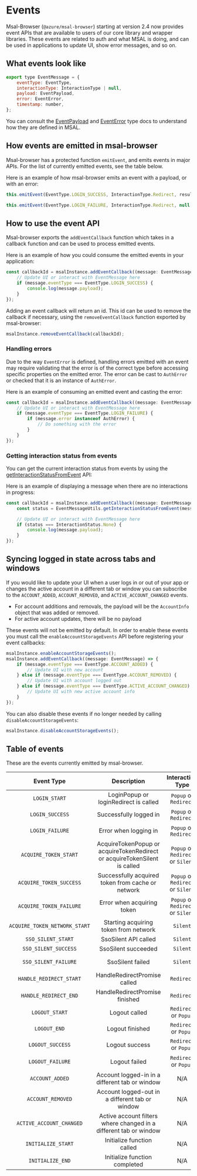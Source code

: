 # Events

Msal-Browser (`@azure/msal-browser`) starting at version 2.4 now provides event APIs that are available to users of our core library and wrapper libraries. These events are related to auth and what MSAL is doing, and can be used in applications to update UI, show error messages, and so on.

## What events look like

```javascript
export type EventMessage = {
    eventType: EventType,
    interactionType: InteractionType | null,
    payload: EventPayload,
    error: EventError,
    timestamp: number,
};
```

You can consult the [EventPayload](https://azuread.github.io/microsoft-authentication-library-for-js/ref/types/_azure_msal_browser.EventPayload.html) and [EventError](https://azuread.github.io/microsoft-authentication-library-for-js/ref/types/_azure_msal_browser.EventError.html) type docs to understand how they are defined in MSAL.

## How events are emitted in msal-browser

Msal-browser has a protected function `emitEvent`, and emits events in major APIs. For the list of currently emitted events, see the table below.

Here is an example of how msal-browser emits an event with a payload, or with an error:

```javascript
this.emitEvent(EventType.LOGIN_SUCCESS, InteractionType.Redirect, result);

this.emitEvent(EventType.LOGIN_FAILURE, InteractionType.Redirect, null, e);
```

## How to use the event API

Msal-browser exports the `addEventCallback` function which takes in a callback function and can be used to process emitted events.

Here is an example of how you could consume the emitted events in your application:

```javascript
const callbackId = msalInstance.addEventCallback((message: EventMessage) => {
    // Update UI or interact with EventMessage here
    if (message.eventType === EventType.LOGIN_SUCCESS) {
        console.log(message.payload);
    }
});
```

Adding an event callback will return an id. This id can be used to remove the callback if necessary, using the `removeEventCallback` function exported by msal-browser:

```javascript
msalInstance.removeEventCallback(callbackId);
```

### Handling errors

Due to the way `EventError` is defined, handling errors emitted with an event may require validating that the error is of the correct type before accessing specific properties on the emitted error. The error can be cast to `AuthError` or checked that it is an instance of `AuthError`.

Here is an example of consuming an emitted event and casting the error:

```javascript
const callbackId = msalInstance.addEventCallback((message: EventMessage) => {
    // Update UI or interact with EventMessage here
    if (message.eventType === EventType.LOGIN_FAILURE) {
        if (message.error instanceof AuthError) {
            // Do something with the error
        }
    }
});
```

### Getting interaction status from events

You can get the current interaction status from events by using the [getInteractionStatusFromEvent](https://azuread.github.io/microsoft-authentication-library-for-js/ref/classes/_azure_msal_browser.eventmessageutils.html#getinteractionstatusfromevent) API:

Here is an example of displaying a message when there are no interactions in progress:

```javascript
const callbackId = msalInstance.addEventCallback((message: EventMessage) => {
    const status = EventMessageUtils.getInteractionStatusFromEvent(message);

    // Update UI or interact with EventMessage here
    if (status === InteractionStatus.None) {
        console.log(message.payload);
    }
});
```

## Syncing logged in state across tabs and windows

If you would like to update your UI when a user logs in or out of your app or changes the active account in a different tab or window you can subscribe to the `ACCOUNT_ADDED`, `ACCOUNT_REMOVED`, and `ACTIVE_ACCOUNT_CHANGED` events.

-   For account additions and removals, the payload will be the `AccountInfo` object that was added or removed.
-   For active account updates, there will be no payload

These events will not be emitted by default. In order to enable these events you must call the `enableAccountStorageEvents` API before registering your event callbacks:

```javascript
msalInstance.enableAccountStorageEvents();
msalInstance.addEventCallback((message: EventMessage) => {
    if (message.eventType === EventType.ACCOUNT_ADDED) {
        // Update UI with new account
    } else if (message.eventType === EventType.ACCOUNT_REMOVED) {
        // Update UI with account logged out
    } else if (message.eventType === EventType.ACTIVE_ACCOUNT_CHANGED) {
        // Update UI with new active account info
    }
});
```

You can also disable these events if no longer needed by calling `disableAccountStorageEvents`:

```javascript
msalInstance.disableAccountStorageEvents();
```

## Table of events

These are the events currently emitted by msal-browser.

|          Event Type           |                                Description                                |         Interaction Type          |                                                                                                                                                                                                          Payload                                                                                                                                                                                                          |                                                                 Error                                                                 |
| :---------------------------: | :-----------------------------------------------------------------------: | :-------------------------------: | :-----------------------------------------------------------------------------------------------------------------------------------------------------------------------------------------------------------------------------------------------------------------------------------------------------------------------------------------------------------------------------------------------------------------------: | :-----------------------------------------------------------------------------------------------------------------------------------: |
|         `LOGIN_START`         |                   LoginPopup or loginRedirect is called                   |       `Popup` or `Redirect`       |                                                                     [PopupRequest](https://azuread.github.io/microsoft-authentication-library-for-js/ref/modules/_azure_msal_browser.html#popuprequest) or [RedirectRequest](https://azuread.github.io/microsoft-authentication-library-for-js/ref/modules/_azure_msal_browser.html#redirectrequest)                                                                      |                                                                                                                                       |
|        `LOGIN_SUCCESS`        |                          Successfully logged in                           |       `Popup` or `Redirect`       |                                                                                                                                    [AuthenticationResult](https://azuread.github.io/microsoft-authentication-library-for-js/ref/modules/_azure_msal_common.html#authenticationresult)                                                                                                                                     |                                                                                                                                       |
|        `LOGIN_FAILURE`        |                           Error when logging in                           |       `Popup` or `Redirect`       |                                                                                                                                                                                                                                                                                                                                                                                                                           | [AuthError](https://azuread.github.io/microsoft-authentication-library-for-js/ref/classes/_azure_msal_common.autherror.html) or Error |
|     `ACQUIRE_TOKEN_START`     | AcquireTokenPopup or acquireTokenRedirect or acquireTokenSilent is called | `Popup` or `Redirect` or `Silent` | [PopupRequest](https://azuread.github.io/microsoft-authentication-library-for-js/ref/modules/_azure_msal_browser.html#popuprequest) or [RedirectRequest](https://azuread.github.io/microsoft-authentication-library-for-js/ref/modules/_azure_msal_browser.html#redirectrequest) or [SilentRequest](https://azuread.github.io/microsoft-authentication-library-for-js/ref/modules/_azure_msal_browser.html#silentrequest) |                                                                                                                                       |
|    `ACQUIRE_TOKEN_SUCCESS`    |             Successfully acquired token from cache or network             | `Popup` or `Redirect` or `Silent` |                                                                                                                                    [AuthenticationResult](https://azuread.github.io/microsoft-authentication-library-for-js/ref/modules/_azure_msal_common.html#authenticationresult)                                                                                                                                     |                                                                                                                                       |
|    `ACQUIRE_TOKEN_FAILURE`    |                        Error when acquiring token                         | `Popup` or `Redirect` or `Silent` |                                                                                                                                                                                                                                                                                                                                                                                                                           | [AuthError](https://azuread.github.io/microsoft-authentication-library-for-js/ref/classes/_azure_msal_common.autherror.html) or Error |
| `ACQUIRE_TOKEN_NETWORK_START` |                   Starting acquiring token from network                   |             `Silent`              |                                                                                                                                                                                                                                                                                                                                                                                                                           |                                                                                                                                       |
|      `SSO_SILENT_START`       |                           SsoSilent API called                            |             `Silent`              |                                                                                                                                        [SsoSilentRequest](https://azuread.github.io/microsoft-authentication-library-for-js/ref/modules/_azure_msal_browser.html#ssosilentrequest)                                                                                                                                        |                                                                                                                                       |
|     `SSO_SILENT_SUCCESS`      |                            SsoSilent succeeded                            |             `Silent`              |                                                                                                                                    [AuthenticationResult](https://azuread.github.io/microsoft-authentication-library-for-js/ref/modules/_azure_msal_common.html#authenticationresult)                                                                                                                                     |                                                                                                                                       |
|     `SSO_SILENT_FAILURE`      |                             SsoSilent failed                              |             `Silent`              |                                                                                                                                                                                                                                                                                                                                                                                                                           | [AuthError](https://azuread.github.io/microsoft-authentication-library-for-js/ref/classes/_azure_msal_common.autherror.html) or Error |
|    `HANDLE_REDIRECT_START`    |                       HandleRedirectPromise called                        |            `Redirect`             |                                                                                                                                                                                                                                                                                                                                                                                                                           |                                                                                                                                       |
|     `HANDLE_REDIRECT_END`     |                      HandleRedirectPromise finished                       |            `Redirect`             |                                                                                                                                                                                                                                                                                                                                                                                                                           |                                                                                                                                       |
|        `LOGOUT_START`         |                               Logout called                               |       `Redirect` or `Popup`       |                                                         [EndSessionRequest](https://azuread.github.io/microsoft-authentication-library-for-js/ref/modules/_azure_msal_browser.html#endsessionrequest) or [EndSessionPopupRequest](https://azuread.github.io/microsoft-authentication-library-for-js/ref/modules/_azure_msal_browser.html#endsessionpopuprequest)                                                          |                                                                                                                                       |
|         `LOGOUT_END`          |                              Logout finished                              |       `Redirect` or `Popup`       |                                                                                                                                                                                                                                                                                                                                                                                                                           |                                                                                                                                       |
|       `LOGOUT_SUCCESS`        |                              Logout success                               |       `Redirect` or `Popup`       |                                                         [EndSessionRequest](https://azuread.github.io/microsoft-authentication-library-for-js/ref/modules/_azure_msal_browser.html#endsessionrequest) or [EndSessionPopupRequest](https://azuread.github.io/microsoft-authentication-library-for-js/ref/modules/_azure_msal_browser.html#endsessionpopuprequest)                                                          |                                                                                                                                       |
|       `LOGOUT_FAILURE`        |                               Logout failed                               |       `Redirect` or `Popup`       |                                                                                                                                                                                                                                                                                                                                                                                                                           | [AuthError](https://azuread.github.io/microsoft-authentication-library-for-js/ref/classes/_azure_msal_common.autherror.html) or Error |
|        `ACCOUNT_ADDED`        |              Account logged-in in a different tab or window               |                N/A                |                                                                                                                                              [AccountInfo](https://azuread.github.io/microsoft-authentication-library-for-js/ref/types/_azure_msal_common.AccountInfo.html)                                                                                                                                               |                                                                  N/A                                                                  |
|       `ACCOUNT_REMOVED`       |              Account logged-out in a different tab or window              |                N/A                |                                                                                                                                              [AccountInfo](https://azuread.github.io/microsoft-authentication-library-for-js/ref/types/_azure_msal_common.AccountInfo.html)                                                                                                                                               |                                                                  N/A                                                                  |
|   `ACTIVE_ACCOUNT_CHANGED`    |     Active account filters where changed in a different tab or window     |                N/A                |                                                                                                                                                                                                            N/A                                                                                                                                                                                                            |                                                                  NA                                                                   |
|      `INITIALIZE_START`       |                        Initialize function called                         |                N/A                |                                                                                                                                                                                                            N/A                                                                                                                                                                                                            |                                                                  N/A                                                                  |
|       `INITIALIZE_END`        |                       Initialize function completed                       |                N/A                |                                                                                                                                                                                                            N/A                                                                                                                                                                                                            |                                                                  N/A                                                                  |
